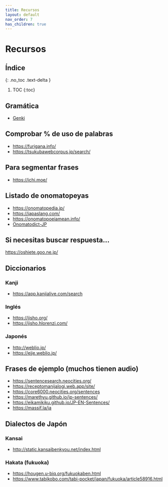 ```yaml
---
title: Recursos
layout: default
nav_order: 7
has_children: true
---
```


# Recursos

## Índice
{: .no_toc .text-delta }

1. TOC
{:toc}

## Gramática

- [Genki](https://genki3.japantimes.co.jp/en/student/)

## Comprobar % de uso de palabras

- https://furigana.info/
- https://tsukubawebcorpus.jp/search/

## Para segmentar frases

- https://ichi.moe/

## Listado de onomatopeyas

- https://onomatopedia.jp/
- https://japaslang.com/
- https://onomatopoeiamean.info/
- [Onomatodict-JP](https://github.com/matsumurae/onomatodict-jp)

## Si necesitas buscar respuesta…

https://oshiete.goo.ne.jp/

## Diccionarios

### Kanji

- https://app.kanjialive.com/search

### Inglés

- https://jisho.org/
- https://jisho.hlorenzi.com/

### Japonés

- http://weblio.jp/
- https://ejje.weblio.jp/

## Frases de ejemplo (muchos tienen audio)

- https://sentencesearch.neocities.org/
- https://receptomanijalogi.web.app/site/
- https://core6000.neocities.org/sentences
- https://marethyu.github.io/jp-sentences/
- https://eikamikiku.github.io/JP-EN-Sentences/
- https://massif.la/ja

## Dialectos de Japón

### Kansai

- http://static.kansaibenkyou.net/index.html

### Hakata (fukuoka)

- https://hougen.u-biq.org/fukuokaben.html
- https://www.tabikobo.com/tabi-pocket/japan/fukuoka/article58916.html